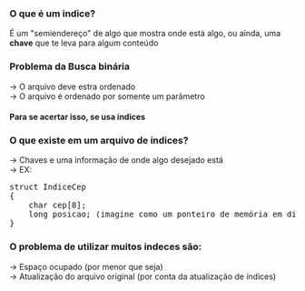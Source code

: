 ### O que é um indice?
É um "semiendereço" de algo que mostra onde está algo, ou ainda, uma <strong>chave</strong> que te leva para algum conteúdo <br>

### Problema da Busca binária
-> O arquivo deve estra ordenado <br>
-> O arquivo é ordenado por somente um parâmetro

#### Para se acertar isso, se usa índices

### O que existe em um arquivo de índices?
-> Chaves e uma informação de onde algo desejado está <br>
-> EX: 
<pre>
struct IndiceCep
{
    char cep[8];
    long posicao; (imagine como um ponteiro de memória em disco)
}
</pre>

### O problema de utilizar muitos indeces são:
-> Espaço ocupado (por menor que seja) <br>
-> Atualização do arquivo original (por conta da atualização de índices)